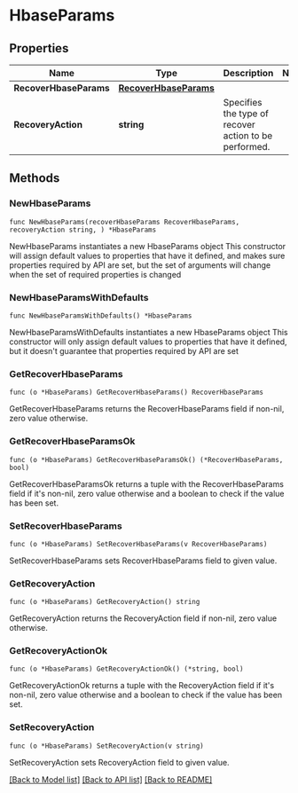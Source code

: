 # HbaseParams

## Properties

Name | Type | Description | Notes
------------ | ------------- | ------------- | -------------
**RecoverHbaseParams** | [**RecoverHbaseParams**](RecoverHbaseParams.md) |  | 
**RecoveryAction** | **string** | Specifies the type of recover action to be performed. | 

## Methods

### NewHbaseParams

`func NewHbaseParams(recoverHbaseParams RecoverHbaseParams, recoveryAction string, ) *HbaseParams`

NewHbaseParams instantiates a new HbaseParams object
This constructor will assign default values to properties that have it defined,
and makes sure properties required by API are set, but the set of arguments
will change when the set of required properties is changed

### NewHbaseParamsWithDefaults

`func NewHbaseParamsWithDefaults() *HbaseParams`

NewHbaseParamsWithDefaults instantiates a new HbaseParams object
This constructor will only assign default values to properties that have it defined,
but it doesn't guarantee that properties required by API are set

### GetRecoverHbaseParams

`func (o *HbaseParams) GetRecoverHbaseParams() RecoverHbaseParams`

GetRecoverHbaseParams returns the RecoverHbaseParams field if non-nil, zero value otherwise.

### GetRecoverHbaseParamsOk

`func (o *HbaseParams) GetRecoverHbaseParamsOk() (*RecoverHbaseParams, bool)`

GetRecoverHbaseParamsOk returns a tuple with the RecoverHbaseParams field if it's non-nil, zero value otherwise
and a boolean to check if the value has been set.

### SetRecoverHbaseParams

`func (o *HbaseParams) SetRecoverHbaseParams(v RecoverHbaseParams)`

SetRecoverHbaseParams sets RecoverHbaseParams field to given value.


### GetRecoveryAction

`func (o *HbaseParams) GetRecoveryAction() string`

GetRecoveryAction returns the RecoveryAction field if non-nil, zero value otherwise.

### GetRecoveryActionOk

`func (o *HbaseParams) GetRecoveryActionOk() (*string, bool)`

GetRecoveryActionOk returns a tuple with the RecoveryAction field if it's non-nil, zero value otherwise
and a boolean to check if the value has been set.

### SetRecoveryAction

`func (o *HbaseParams) SetRecoveryAction(v string)`

SetRecoveryAction sets RecoveryAction field to given value.



[[Back to Model list]](../README.md#documentation-for-models) [[Back to API list]](../README.md#documentation-for-api-endpoints) [[Back to README]](../README.md)


